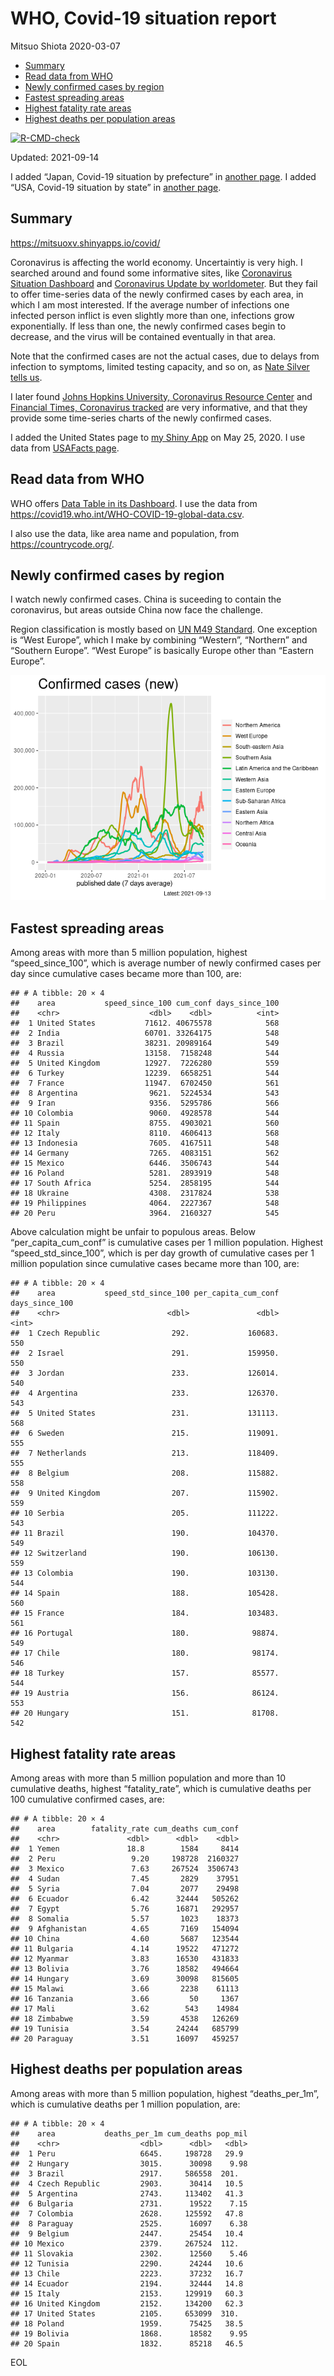 WHO, Covid-19 situation report
================
Mitsuo Shiota
2020-03-07

-   [Summary](#summary)
-   [Read data from WHO](#read-data-from-who)
-   [Newly confirmed cases by region](#newly-confirmed-cases-by-region)
-   [Fastest spreading areas](#fastest-spreading-areas)
-   [Highest fatality rate areas](#highest-fatality-rate-areas)
-   [Highest deaths per population
    areas](#highest-deaths-per-population-areas)

<!-- badges: start -->

[![R-CMD-check](https://github.com/mitsuoxv/covid/workflows/R-CMD-check/badge.svg)](https://github.com/mitsuoxv/covid/actions)
<!-- badges: end -->

Updated: 2021-09-14

I added “Japan, Covid-19 situation by prefecture” in [another
page](Japan.md). I added “USA, Covid-19 situation by state” in [another
page](USA.md).

## Summary

<https://mitsuoxv.shinyapps.io/covid/>

Coronavirus is affecting the world economy. Uncertaintiy is very high. I
searched around and found some informative sites, like [Coronavirus
Situation
Dashboard](https://who.maps.arcgis.com/apps/opsdashboard/index.html#/c88e37cfc43b4ed3baf977d77e4a0667)
and [Coronavirus Update by
worldometer](https://www.worldometers.info/coronavirus/). But they fail
to offer time-series data of the newly confirmed cases by each area, in
which I am most interested. If the average number of infections one
infected person inflict is even slightly more than one, infections grow
exponentially. If less than one, the newly confirmed cases begin to
decrease, and the virus will be contained eventually in that area.

Note that the confirmed cases are not the actual cases, due to delays
from infection to symptoms, limited testing capacity, and so on, as
[Nate Silver tells
us](https://fivethirtyeight.com/features/coronavirus-case-counts-are-meaningless/).

I later found [Johns Hopkins University, Coronavirus Resource
Center](https://coronavirus.jhu.edu/) and [Financial Times, Coronavirus
tracked](https://www.ft.com/content/a26fbf7e-48f8-11ea-aeb3-955839e06441)
are very informative, and that they provide some time-series charts of
the newly confirmed cases.

I added the United States page to [my Shiny
App](https://mitsuoxv.shinyapps.io/covid/) on May 25, 2020. I use data
from [USAFacts
page](https://usafacts.org/visualizations/coronavirus-covid-19-spread-map/).

## Read data from WHO

WHO offers [Data Table in its Dashboard](https://covid19.who.int/table).
I use the data from
<https://covid19.who.int/WHO-COVID-19-global-data.csv>.

I also use the data, like area name and population, from
<https://countrycode.org/>.

## Newly confirmed cases by region

I watch newly confirmed cases. China is suceeding to contain the
coronavirus, but areas outside China now face the challenge.

Region classification is mostly based on [UN M49
Standard](https://unstats.un.org/unsd/methodology/m49/). One exception
is “West Europe”, which I make by combining “Western”, “Northern” and
“Southern Europe”. “West Europe” is basically Europe other than “Eastern
Europe”.

![](README_files/figure-gfm/chart-1.png)<!-- -->

## Fastest spreading areas

Among areas with more than 5 million population, highest
“speed\_since\_100”, which is average number of newly confirmed cases
per day since cumulative cases became more than 100, are:

    ## # A tibble: 20 × 4
    ##    area           speed_since_100 cum_conf days_since_100
    ##    <chr>                    <dbl>    <dbl>          <int>
    ##  1 United States           71612. 40675578            568
    ##  2 India                   60701. 33264175            548
    ##  3 Brazil                  38231. 20989164            549
    ##  4 Russia                  13158.  7158248            544
    ##  5 United Kingdom          12927.  7226280            559
    ##  6 Turkey                  12239.  6658251            544
    ##  7 France                  11947.  6702450            561
    ##  8 Argentina                9621.  5224534            543
    ##  9 Iran                     9356.  5295786            566
    ## 10 Colombia                 9060.  4928578            544
    ## 11 Spain                    8755.  4903021            560
    ## 12 Italy                    8110.  4606413            568
    ## 13 Indonesia                7605.  4167511            548
    ## 14 Germany                  7265.  4083151            562
    ## 15 Mexico                   6446.  3506743            544
    ## 16 Poland                   5281.  2893919            548
    ## 17 South Africa             5254.  2858195            544
    ## 18 Ukraine                  4308.  2317824            538
    ## 19 Philippines              4064.  2227367            548
    ## 20 Peru                     3964.  2160327            545

Above calculation might be unfair to populous areas. Below
“per\_capita\_cum\_conf” is cumulative cases per 1 million population.
Highest “speed\_std\_since\_100”, which is per day growth of cumulative
cases per 1 million population since cumulative cases became more than
100, are:

    ## # A tibble: 20 × 4
    ##    area           speed_std_since_100 per_capita_cum_conf days_since_100
    ##    <chr>                        <dbl>               <dbl>          <int>
    ##  1 Czech Republic                292.             160683.            550
    ##  2 Israel                        291.             159950.            550
    ##  3 Jordan                        233.             126014.            540
    ##  4 Argentina                     233.             126370.            543
    ##  5 United States                 231.             131113.            568
    ##  6 Sweden                        215.             119091.            555
    ##  7 Netherlands                   213.             118409.            555
    ##  8 Belgium                       208.             115882.            558
    ##  9 United Kingdom                207.             115902.            559
    ## 10 Serbia                        205.             111222.            543
    ## 11 Brazil                        190.             104370.            549
    ## 12 Switzerland                   190.             106130.            559
    ## 13 Colombia                      190.             103130.            544
    ## 14 Spain                         188.             105428.            560
    ## 15 France                        184.             103483.            561
    ## 16 Portugal                      180.              98874.            549
    ## 17 Chile                         180.              98174.            546
    ## 18 Turkey                        157.              85577.            544
    ## 19 Austria                       156.              86124.            553
    ## 20 Hungary                       151.              81708.            542

## Highest fatality rate areas

Among areas with more than 5 million population and more than 10
cumulative deaths, highest “fatality\_rate”, which is cumulative deaths
per 100 cumulative confirmed cases, are:

    ## # A tibble: 20 × 4
    ##    area        fatality_rate cum_deaths cum_conf
    ##    <chr>               <dbl>      <dbl>    <dbl>
    ##  1 Yemen               18.8        1584     8414
    ##  2 Peru                 9.20     198728  2160327
    ##  3 Mexico               7.63     267524  3506743
    ##  4 Sudan                7.45       2829    37951
    ##  5 Syria                7.04       2077    29498
    ##  6 Ecuador              6.42      32444   505262
    ##  7 Egypt                5.76      16871   292957
    ##  8 Somalia              5.57       1023    18373
    ##  9 Afghanistan          4.65       7169   154094
    ## 10 China                4.60       5687   123544
    ## 11 Bulgaria             4.14      19522   471272
    ## 12 Myanmar              3.83      16530   431833
    ## 13 Bolivia              3.76      18582   494664
    ## 14 Hungary              3.69      30098   815605
    ## 15 Malawi               3.66       2238    61113
    ## 16 Tanzania             3.66         50     1367
    ## 17 Mali                 3.62        543    14984
    ## 18 Zimbabwe             3.59       4538   126269
    ## 19 Tunisia              3.54      24244   685799
    ## 20 Paraguay             3.51      16097   459257

## Highest deaths per population areas

Among areas with more than 5 million population, highest
“deaths\_per\_1m”, which is cumulative deaths per 1 million population,
are:

    ## # A tibble: 20 × 4
    ##    area           deaths_per_1m cum_deaths pop_mil
    ##    <chr>                  <dbl>      <dbl>   <dbl>
    ##  1 Peru                   6645.     198728   29.9 
    ##  2 Hungary                3015.      30098    9.98
    ##  3 Brazil                 2917.     586558  201.  
    ##  4 Czech Republic         2903.      30414   10.5 
    ##  5 Argentina              2743.     113402   41.3 
    ##  6 Bulgaria               2731.      19522    7.15
    ##  7 Colombia               2628.     125592   47.8 
    ##  8 Paraguay               2525.      16097    6.38
    ##  9 Belgium                2447.      25454   10.4 
    ## 10 Mexico                 2379.     267524  112.  
    ## 11 Slovakia               2302.      12560    5.46
    ## 12 Tunisia                2290.      24244   10.6 
    ## 13 Chile                  2223.      37232   16.7 
    ## 14 Ecuador                2194.      32444   14.8 
    ## 15 Italy                  2153.     129919   60.3 
    ## 16 United Kingdom         2152.     134200   62.3 
    ## 17 United States          2105.     653099  310.  
    ## 18 Poland                 1959.      75425   38.5 
    ## 19 Bolivia                1868.      18582    9.95
    ## 20 Spain                  1832.      85218   46.5

EOL
